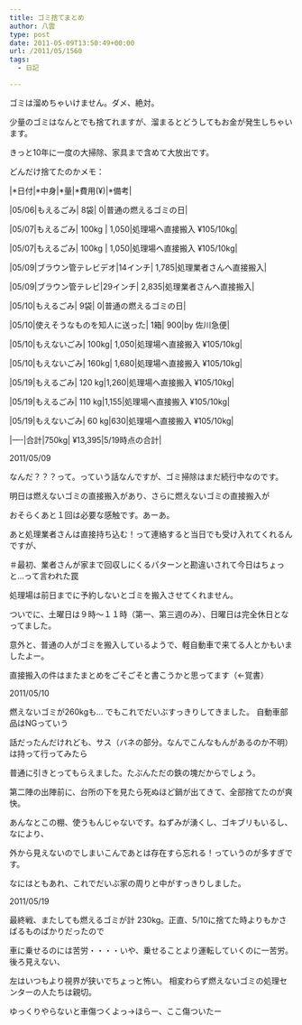 ```yaml
---
title: ゴミ捨てまとめ
author: 八雲
type: post
date: 2011-05-09T13:50:49+00:00
url: /2011/05/1560
tags:
  - 日記

---
```

ゴミは溜めちゃいけません。ダメ、絶対。
  
少量のゴミはなんとでも捨てれますが、溜まるとどうしてもお金が発生しちゃいます。
  
<!--more-->

きっと10年に一度の大掃除、家具まで含めて大放出です。
  
どんだけ捨てたのかメモ：
  
|\*日付|\*中身|\*量|\*費用(¥)|*備考|
  
|05/06|もえるごみ| 8袋| 0|普通の燃えるゴミの日|
  
|05/07|もえるごみ| 100kg | 1,050|処理場へ直接搬入 ¥105/10kg|
  
|05/07|もえるごみ| 100kg | 1,050|処理場へ直接搬入 ¥105/10kg|
  
|05/09|ブラウン管テレビデオ|14インチ| 1,785|処理業者さんへ直接搬入|
  
|05/09|ブラウン管テレビ|29インチ| 2,835|処理業者さんへ直接搬入|
  
|05/10|もえるごみ| 9袋| 0|普通の燃えるゴミの日|
  
|05/10|使えそうなものを知人に送った| 1箱| 900|by 佐川急便|
  
|05/10|もえないごみ| 100kg| 1,050|処理場へ直接搬入 ¥105/10kg|
  
|05/10|もえないごみ| 160kg| 1,680|処理場へ直接搬入 ¥105/10kg|
  
|05/19|もえるごみ| 120 kg|1,260|処理場へ直接搬入 ¥105/10kg|
  
|05/19|もえるごみ| 110 kg|1,155|処理場へ直接搬入 ¥105/10kg|
  
|05/19|もえないごみ| 60 kg|630|処理場へ直接搬入 ¥105/10kg|
  
|&#8212;-|合計|750kg| ¥13,395|5/19時点の合計|

2011/05/09
  
なんだ？？？って。っていう話なんですが、ゴミ掃除はまだ続行中なのです。
  
明日は燃えないゴミの直接搬入があり、さらに燃えないゴミの直接搬入が
  
おそらくあと１回は必要な感触です。あーあ。
  
あと処理業者さんは直接持ち込む！って連絡すると当日でも受け入れてくれるんですが、
  
＃最初、業者さんが家まで回収しにくるパターンと勘違いされて今日はちょっと…って言われた罠
  
処理場は前日までに予約しないとゴミを搬入させてくれません。
  
ついでに、土曜日は９時〜１１時（第一、第三週のみ）、日曜日は完全休日となってました。
  
意外と、普通の人がゴミを搬入しているようで、軽自動車で来てる人とかもいましたよー。
  
直接搬入の件はまたまとめをごそごそと書こうかと思ってます（←覚書）

2011/05/10
  
燃えないゴミが260kgも… でもこれでだいぶすっきりしてきました。 自動車部品はNGっていう
  
話だったんだけれども、サス（バネの部分。なんでこんなもんがあるのか不明）は持って行ってみたら
  
普通に引きとってもらえました。たぶんただの鉄の塊だからでしょう。
  
第二陣の出陣前に、台所の下を見たら死ぬほど鍋が出てきて、全部捨てたのが爽快。
  
あんなとこの棚、使うもんじゃないです。ねずみが湧くし、ゴキブリもいるし、なにより、
  
外から見えないのでしまいこんであとは存在すら忘れる！っていうのが多すぎです。
  
なにはともあれ、これでだいぶ家の周りと中がすっきりしました。

2011/05/19
  
最終戦、またしても燃えるゴミが計 230kg。正直、5/10に捨てた時よりもかさばるものばかりだったので
  
車に乗せるのには苦労・・・・いや、乗せることより運転していくのに一苦労。 後ろ見えない、
  
左はいつもより視界が狭いでちょっと怖い。 相変わらず燃えないゴミの処理センターの人たちは親切。
  
ゆっくりやらないと車傷つくよっ→ほらー、ここ傷ついたー
